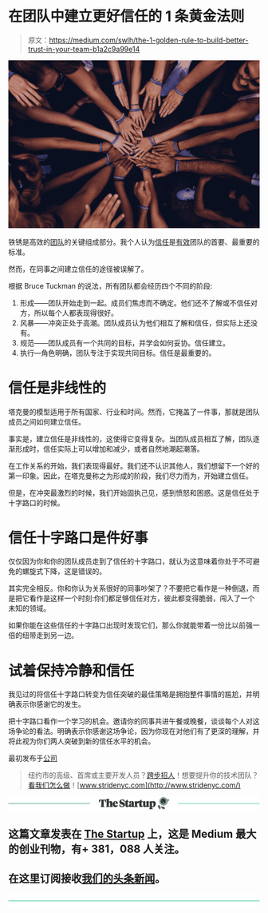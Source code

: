 # 在团队中建立更好信任的 1 条黄金法则

> 原文：<https://medium.com/swlh/the-1-golden-rule-to-build-better-trust-in-your-team-b1a2c9a99e14>

![](img/15f783b5c610f29dcc57488c0bbc5d69.png)

铁锈是高效的[团队](https://www.inc.com/michael-schneider/google-helps-its-managers-create-a-team-vision-with-this-simple-5-step-formula.html?cid=search)的关键组成部分。我个人认为[信任](https://www.inc.com/debbie-madden/your-employees-are-afraid-to-tell-you-truth-heres-how-to-encourage-them.html?cid=search)是[有效](https://www.inc.com/young-entrepreneur-council/8-tips-for-effective-leadership.html?cid=search)团队的首要、最重要的标准。

然而，在同事之间建立信任的途径被误解了。

根据 Bruce Tuckman 的说法，所有团队都会经历四个不同的阶段:

1.  形成——团队开始走到一起。成员们焦虑而不确定。他们还不了解或不信任对方，所以每个人都表现得很好。
2.  风暴——冲突正处于高潮。团队成员认为他们相互了解和信任，但实际上还没有。
3.  规范——团队成员有一个共同的目标，并学会如何妥协。信任建立。
4.  执行—角色明确，团队专注于实现共同目标。信任是最重要的。

# 信任是非线性的

塔克曼的模型适用于所有国家、行业和时间。然而，它掩盖了一件事，那就是团队成员之间如何建立信任。

事实是，建立信任是非线性的，这使得它变得复杂。当团队成员相互了解，团队逐渐形成时，信任实际上可以增加和减少，或者自然地潮起潮落。

在工作关系的开始，我们表现得最好。我们还不认识其他人，我们想留下一个好的第一印象。因此，在塔克曼称之为形成的阶段，我们尽力而为，开始建立信任。

但是，在冲突最激烈的时候，我们开始固执己见，感到愤怒和困惑。这是信任处于十字路口的时候。

# 信任十字路口是件好事

仅仅因为你和你的团队成员走到了信任的十字路口，就认为这意味着你处于不可避免的螺旋式下降，这是错误的。

其实完全相反。你和你认为关系很好的同事吵架了？不要把它看作是一种倒退，而是把它看作是这样一个时刻:你们都足够信任对方，彼此都变得脆弱，闯入了一个未知的领域。

如果你能在这些信任的十字路口出现时发现它们，那么你就能带着一份比以前强一倍的纽带走到另一边。

# 试着保持冷静和信任

我见过的将信任十字路口转变为信任突破的最佳策略是拥抱整件事情的尴尬，并明确表示你感谢它的发生。

把十字路口看作一个学习的机会。邀请你的同事共进午餐或晚餐，谈谈每个人对这场争论的看法。明确表示你感谢这场争论，因为你现在对他们有了更深的理解，并将此视为你们两人突破到新的信任水平的机会。

最初发布于[公司](https://www.inc.com/debbie-madden/why-fighting-with-your-co-worker-might-actually-be-good-for-your-companys-culture.html)

> 纽约市的高级、首席或主要开发人员？[跨步招人](https://www.stridenyc.com/careers)！想要提升你的技术团队？[看我们怎么做](https://www.stridenyc.com/our-work)！[www.stridenyc.com](http://www.stridenyc.com/)

[![](img/308a8d84fb9b2fab43d66c117fcc4bb4.png)](https://medium.com/swlh)

## 这篇文章发表在 [The Startup](https://medium.com/swlh) 上，这是 Medium 最大的创业刊物，有+ 381，088 人关注。

## 在这里订阅接收[我们的头条新闻](http://growthsupply.com/the-startup-newsletter/)。

[![](img/b0164736ea17a63403e660de5dedf91a.png)](https://medium.com/swlh)